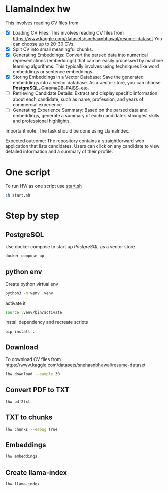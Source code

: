 # LlamaIndex hw

This involves reading CV files from

- [x] Loading CV Files: 
This involves reading CV files from https://www.kaggle.com/datasets/snehaanbhawal/resume-dataset 
You can choose up to 20-30 CVs.
- [x] Split CV into small meaningful chunks.
- [x] Generating Embeddings: Convert the parsed data into numerical representations (embeddings) that can be easily 
processed by machine learning algorithms. This typically involves using techniques like word embeddings or sentence 
embeddings.
- [x] Storing Embeddings in a Vector Database: Save the generated embeddings into a vector database. As a vector store, 
you can choose **PostgreSQL**~~, ChromaDB, FAISS, etc,~~
- [ ] Retrieving Candidate Details: Extract and display specific information about each  candidate, such as name, 
profession, and years of commercial experience.
- [ ] Generating Experience Summary: Based on the parsed data and embeddings, generate a summary of each candidate’s 
strongest skills and professional highlights.

Important note:
The task should be done using LlamaIndex.

Expected outcome:
The repository contains a straightforward web application that lists candidates. Users can click on any candidate to 
view detailed information and a summary of their profile.


# One script
To run HW as one script use [start.sh](start.sh)

```bash
sh start.sh
```

# Step by step

## PostgreSQL
Use docker compose to start up *PostgreSQL* as a vector store.

```bash
docker-compose up
```

## python env

Create python virtual env

```bash
python3 -m venv .venv
```

activate it
```bash
source .venv/bin/activate
```

install dependency and recreate scripts
```bash
pip install .
```

## Download 
To download CV files from
https://www.kaggle.com/datasets/snehaanbhawal/resume-dataset

```bash
lhw download --sample 30
```

## Convert PDF to TXT

```bash
lhw pdf2txt
```

## TXT to chunks

```bash
lhw chunks --debug True
```

## Embeddings

```bash
lhw embeddings
```

## Create llama-index  

```bash
lhw llama-index
```